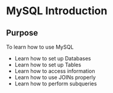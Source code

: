 # MySQL Introduction

## Purpose
To learn how to use MySQL
- Learn how to set up Databases
- Learn how to set up Tables
- Learn how to access information
- Learn how to use JOINs properly
- Learn how to perform subqueries

